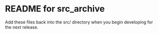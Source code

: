 # README for src_archive

Add these files back into the src/ directory when you begin developing for the next release.
